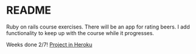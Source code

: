 # README

Ruby on rails course exercises.
There will be an app for rating beers.
I add functionality to keep up with the course while it progresses.

Weeks done 2/7!
[Project in Heroku](http://enzineratebeer.herokuapp.com)
